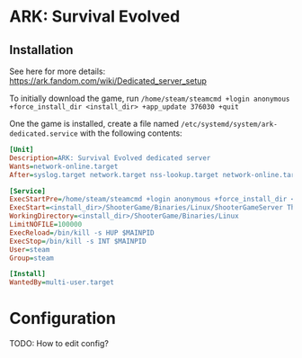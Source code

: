 # ARK: Survival Evolved

## Installation

See here for more details: https://ark.fandom.com/wiki/Dedicated_server_setup

To initially download the game, run `/home/steam/steamcmd +login anonymous +force_install_dir <install_dir> +app_update 376030 +quit`

One the game is installed, create a file named `/etc/systemd/system/ark-dedicated.service` with the following contents:
```ini
[Unit]
Description=ARK: Survival Evolved dedicated server
Wants=network-online.target
After=syslog.target network.target nss-lookup.target network-online.target

[Service]
ExecStartPre=/home/steam/steamcmd +login anonymous +force_install_dir <install_dir> +app_update 376030 +quit
ExecStart=<install_dir>/ShooterGame/Binaries/Linux/ShooterGameServer TheIsland?listen?SessionName=<session_name> -server -log
WorkingDirectory=<install_dir>/ShooterGame/Binaries/Linux
LimitNOFILE=100000
ExecReload=/bin/kill -s HUP $MAINPID
ExecStop=/bin/kill -s INT $MAINPID
User=steam
Group=steam

[Install]
WantedBy=multi-user.target
```

# Configuration

TODO: How to edit config?
